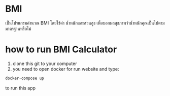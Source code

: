 ﻿# BMI
 เป็นโปรแกรมคำนวณ BMI โดยใช้ค่า น้ำหนักและส่วนสูง เพื่อบอกผลสุขภาพว่าน้ำหนักคุณเป็นไปตามมาตรฐานหรือไม่
# how to run BMI Calculator
1. clone this git to your computer <br>
2. you need to open docker for run website and type:
```javascript
docker-compose up
```
  to run this app
